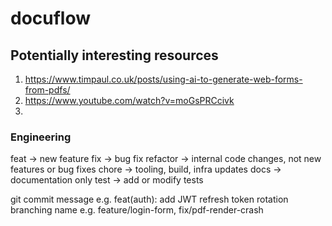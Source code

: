 # docuflow

## Potentially interesting resources

1. https://www.timpaul.co.uk/posts/using-ai-to-generate-web-forms-from-pdfs/
2. https://www.youtube.com/watch?v=moGsPRCcivk
3.

### Engineering

feat → new feature
fix → bug fix
refactor → internal code changes, not new features or bug fixes
chore → tooling, build, infra updates
docs → documentation only
test → add or modify tests

git commit message e.g. feat(auth): add JWT refresh token rotation
branching name e.g. feature/login-form, fix/pdf-render-crash

